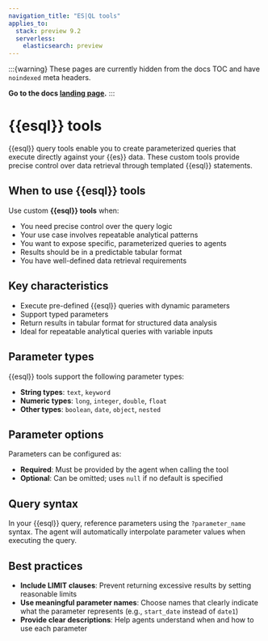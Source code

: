 ```yaml
---
navigation_title: "ES|QL tools"
applies_to:
  stack: preview 9.2
  serverless:
    elasticsearch: preview
---
```


:::{warning}
These pages are currently hidden from the docs TOC and have `noindexed` meta headers.

**Go to the docs [landing page](/solutions/search/elastic-agent-builder.md).**
:::

# {{esql}} tools

{{esql}} query tools enable you to create parameterized queries that execute directly against your {{es}} data. These custom tools provide precise control over data retrieval through templated {{esql}} statements.

## When to use {{esql}} tools

Use custom **{{esql}} tools** when:

* You need precise control over the query logic
* Your use case involves repeatable analytical patterns
* You want to expose specific, parameterized queries to agents
* Results should be in a predictable tabular format
* You have well-defined data retrieval requirements

## Key characteristics

* Execute pre-defined {{esql}} queries with dynamic parameters
* Support typed parameters
* Return results in tabular format for structured data analysis
* Ideal for repeatable analytical queries with variable inputs

## Parameter types

{{esql}} tools support the following parameter types:

* **String types**: `text`, `keyword`
* **Numeric types**: `long`, `integer`, `double`, `float`
* **Other types**: `boolean`, `date`, `object`, `nested`

## Parameter options

Parameters can be configured as:

* **Required**: Must be provided by the agent when calling the tool
* **Optional**: Can be omitted; uses `null` if no default is specified

## Query syntax

In your {{esql}} query, reference parameters using the `?parameter_name` syntax. The agent will automatically interpolate parameter values when executing the query.


## Best practices

- **Include LIMIT clauses**: Prevent returning excessive results by setting reasonable limits
- **Use meaningful parameter names**: Choose names that clearly indicate what the parameter represents (e.g., `start_date` instead of `date1`)
- **Provide clear descriptions**: Help agents understand when and how to use each parameter

